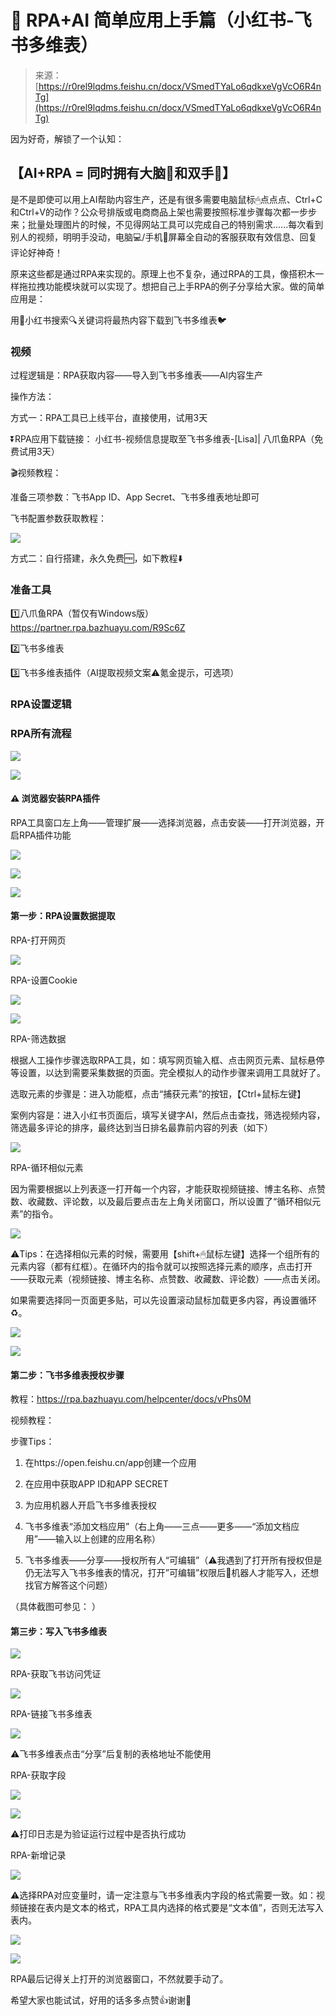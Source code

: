 # 🙌 RPA+AI 简单应用上手篇（小红书-飞书多维表）

> 来源：[https://r0rel9lqdms.feishu.cn/docx/VSmedTYaLo6qdkxeVgVcO6R4nTg](https://r0rel9lqdms.feishu.cn/docx/VSmedTYaLo6qdkxeVgVcO6R4nTg)

因为好奇，解锁了一个认知：

## 【AI+RPA = 同时拥有大脑🧠和双手👐】

是不是即使可以用上AI帮助内容生产，还是有很多需要电脑鼠标🖱点点点、Ctrl+C和Ctrl+V的动作？公众号排版或电商商品上架也需要按照标准步骤每次都一步步来；批量处理图片的时候，不见得网站工具可以完成自己的特别需求......每次看到别人的视频，明明手没动，电脑💻/手机📱屏幕全自动的客服获取有效信息、回复评论好神奇！

原来这些都是通过RPA来实现的。原理上也不复杂，通过RPA的工具，像搭积木一样拖拉拽功能模块就可以实现了。想把自己上手RPA的例子分享给大家。做的简单应用是：

用📕小红书搜索🔍关键词将最热内容下载到飞书多维表🐦

### 视频

过程逻辑是：RPA获取内容——导入到飞书多维表——AI内容生产

操作方法：

方式一：RPA工具已上线平台，直接使用，试用3天

⏬RPA应用下载链接： 小红书-视频信息提取至飞书多维表-[Lisa]| 八爪鱼RPA（免费试用3天）

🎬视频教程：

准备三项参数：飞书App ID、App Secret、飞书多维表地址即可

飞书配置参数获取教程：

![](img/81d725d3dbcebe2f1a34c0eb474449c2.png)

方式二：自行搭建，永久免费🆓，如下教程⬇️

### 准备工具

1️⃣八爪鱼RPA（暂仅有Windows版）https://partner.rpa.bazhuayu.com/R9Sc6Z

2️⃣飞书多维表

3️⃣飞书多维表插件（AI提取视频文案⚠️氪金提示，可选项）

### RPA设置逻辑

### RPA所有流程

![](img/9281378ccab7b09ee13c2de653e1c9ec.png)

![](img/ca8066f68df7fcd1b18c0d0020a2dfda.png)

#### ⚠️ 浏览器安装RPA插件

RPA工具窗口左上角——管理扩展——选择浏览器，点击安装——打开浏览器，开启RPA插件功能

![](img/bcee23b4834fe271fa596f5b1971241a.png)

![](img/3a066ba49d2f3e8bc5788299dcea0cec.png)

![](img/4199fa35e3878cde114ab73f4d3068ac.png)

#### 第一步：RPA设置数据提取

RPA-打开网页

![](img/0d46ba6cf78f2bb6424a58b0e36d47e3.png)

RPA-设置Cookie

![](img/88ffa43e5205289c63371601c6614124.png)

![](img/d638c92a31923ffc806d25241d9b8d91.png)

RPA-筛选数据

根据人工操作步骤选取RPA工具，如：填写网页输入框、点击网页元素、鼠标悬停等设置，以达到需要采集数据的页面。完全模拟人的动作步骤来调用工具就好了。

选取元素的步骤是：进入功能框，点击“捕获元素”的按钮，【Ctrl+鼠标左键】

案例内容是：进入小红书页面后，填写关键字AI，然后点击查找，筛选视频内容，筛选最多评论的排序，最终达到当日排名最靠前内容的列表（如下）

![](img/79d413d8abaeaca409acd4a6776ae1d5.png)

RPA-循环相似元素

因为需要根据以上列表逐一打开每一个内容，才能获取视频链接、博主名称、点赞数、收藏数、评论数，以及最后要点击左上角关闭窗口，所以设置了“循环相似元素”的指令。

![](img/3b5c9434d58d7fe09276cb38295a211f.png)

⚠️Tips：在选择相似元素的时候，需要用【shift+🖱鼠标左键】选择一个组所有的元素内容（都有红框）。在循环内的指令就可以按照选择元素的顺序，点击打开——获取元素（视频链接、博主名称、点赞数、收藏数、评论数）——点击关闭。

如果需要选择同一页面更多贴，可以先设置滚动鼠标加载更多内容，再设置循环♻️。

![](img/26fc2352d66a5c3ba0b5cf22f854217a.png)

![](img/9dd4d0820508f206e122edb726272530.png)

#### 第二步：飞书多维表授权步骤

教程：https://rpa.bazhuayu.com/helpcenter/docs/vPhs0M

视频教程：

步骤Tips：

1.  在https://open.feishu.cn/app创建一个应用

1.  在应用中获取APP ID和APP SECRET

1.  为应用机器人开启飞书多维表授权

1.  飞书多维表“添加文档应用”（右上角——三点——更多——“添加文档应用”——输入以上创建的应用名称）

1.  飞书多维表——分享——授权所有人“可编辑”（⚠️我遇到了打开所有授权但是仍无法写入飞书多维表的情况，打开”可编辑”权限后🤖机器人才能写入，还想找官方解答这个问题）

（具体截图可参见： ）

#### 第三步：写入飞书多维表

![](img/fc1826883c09d3ac5dbbde16206a8ecf.png)

RPA-获取飞书访问凭证

![](img/ac26435b7fc52ecad71569a0421f7c21.png)

RPA-链接飞书多维表

![](img/24766412c84859f20ae0927f0e424c94.png)

⚠️飞书多维表点击“分享”后复制的表格地址不能使用

RPA-获取字段

![](img/92bb26ea3705d42b99465ab67fcad20a.png)

![](img/926b3cd35c7fb1cbb3cd82139f5426af.png)

⚠️打印日志是为验证运行过程中是否执行成功

RPA-新增记录

![](img/fb4d849469aab1a9304ec92336a5be79.png)

⚠️选择RPA对应变量时，请一定注意与飞书多维表内字段的格式需要一致。如：视频链接在表内是文本的格式，RPA工具内选择的格式要是“文本值”，否则无法写入表内。

![](img/9f571e1bfaf02b1ab2f4447496e10f24.png)

![](img/76acae3b111cbe8d9c2ea661b5b86798.png)

RPA最后记得关上打开的浏览器窗口，不然就要手动了。

希望大家也能试试，好用的话多多点赞👍谢谢🌹